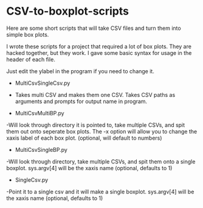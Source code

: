 # CSV-to-boxplot-scripts
Here are some short scripts that will take CSV files and turn them into simple box plots.

I wrote these scripts for a project that required a lot of box plots. They are hacked together, but they work. I gave some basic syntax for usage in the header of each file. 

Just edit the ylabel in the program if you need to change it.


* MultiCsvSingleCsv.py

- Takes multi CSV and makes them one CSV. Takes CSV paths as arguments and prompts for output name in program.

* MultiCsvMultiBP.py

-Will look through directory it is pointed to, take multiple CSVs, and spit them out onto seperate box plots. The -x option will allow you to change the xaxis label of each box plot. (optional, will default to numbers)

* MultiCsvSingleBP.py

-Will look through directory, take multiple CSVs, and spit them onto a single boxplot. sys.argv[4] will be the xaxis name (optional, defaults to 1)

* SingleCsv.py

-Point it to a single csv and it will make a single boxplot. sys.argv[4] will be the xaxis name (optional, defaults to 1)
